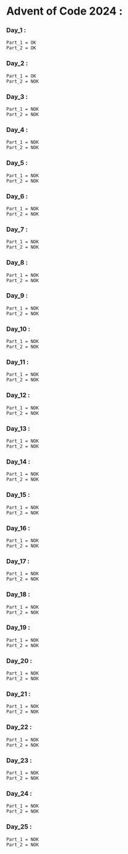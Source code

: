 # Advent of Code 2024 :  #

### Day_1 :

    Part_1 = OK
    Part_2 = OK

### Day_2 :

    Part_1 = OK
    Part_2 = NOK
### Day_3 :

    Part_1 = NOK
    Part_2 = NOK
### Day_4 :

    Part_1 = NOK
    Part_2 = NOK
### Day_5 :

    Part_1 = NOK
    Part_2 = NOK
### Day_6 :

    Part_1 = NOK
    Part_2 = NOK
### Day_7 :

    Part_1 = NOK
    Part_2 = NOK
### Day_8 :

    Part_1 = NOK
    Part_2 = NOK
### Day_9 :

    Part_1 = NOK
    Part_2 = NOK
### Day_10 :

    Part_1 = NOK
    Part_2 = NOK
### Day_11 :

    Part_1 = NOK
    Part_2 = NOK
### Day_12 :

    Part_1 = NOK
    Part_2 = NOK
### Day_13 :

    Part_1 = NOK
    Part_2 = NOK
### Day_14 :

    Part_1 = NOK
    Part_2 = NOK
### Day_15 :

    Part_1 = NOK
    Part_2 = NOK
### Day_16 :

    Part_1 = NOK
    Part_2 = NOK
### Day_17 :

    Part_1 = NOK
    Part_2 = NOK
### Day_18 :

    Part_1 = NOK
    Part_2 = NOK
### Day_19 :

    Part_1 = NOK
    Part_2 = NOK
### Day_20 :

    Part_1 = NOK
    Part_2 = NOK
### Day_21 :

    Part_1 = NOK
    Part_2 = NOK
### Day_22 :

    Part_1 = NOK
    Part_2 = NOK
### Day_23 :

    Part_1 = NOK
    Part_2 = NOK
### Day_24 :

    Part_1 = NOK
    Part_2 = NOK
### Day_25 :

    Part_1 = NOK
    Part_2 = NOK